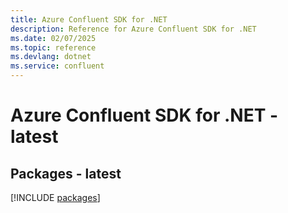 ```yaml
---
title: Azure Confluent SDK for .NET
description: Reference for Azure Confluent SDK for .NET
ms.date: 02/07/2025
ms.topic: reference
ms.devlang: dotnet
ms.service: confluent
---
```

# Azure Confluent SDK for .NET - latest
## Packages - latest
[!INCLUDE [packages](confluent-index.md)]